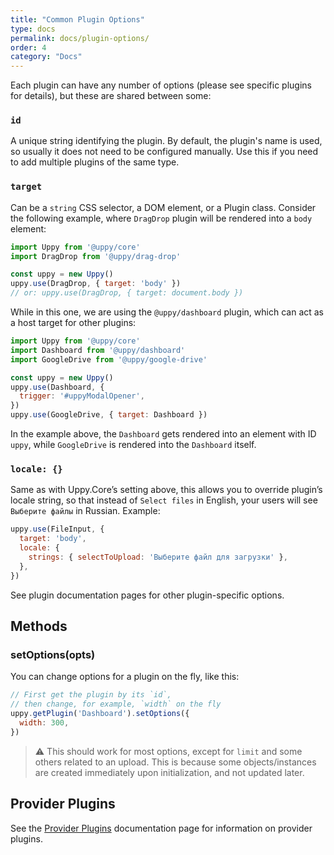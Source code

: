 ```yaml
---
title: "Common Plugin Options"
type: docs
permalink: docs/plugin-options/
order: 4
category: "Docs"
---
```


Each plugin can have any number of options (please see specific plugins for details), but these are shared between some:

### `id`

A unique string identifying the plugin. By default, the plugin's name is used, so usually it does not need to be configured manually. Use this if you need to add multiple plugins of the same type.

### `target`

Can be a `string` CSS selector, a DOM element, or a Plugin class. Consider the following example, where `DragDrop` plugin will be rendered into a `body` element:

```js
import Uppy from '@uppy/core'
import DragDrop from '@uppy/drag-drop'

const uppy = new Uppy()
uppy.use(DragDrop, { target: 'body' })
// or: uppy.use(DragDrop, { target: document.body })
```

While in this one, we are using the `@uppy/dashboard` plugin, which can act as a host target for other plugins:

```js
import Uppy from '@uppy/core'
import Dashboard from '@uppy/dashboard'
import GoogleDrive from '@uppy/google-drive'

const uppy = new Uppy()
uppy.use(Dashboard, {
  trigger: '#uppyModalOpener',
})
uppy.use(GoogleDrive, { target: Dashboard })
```

In the example above, the `Dashboard` gets rendered into an element with ID `uppy`, while `GoogleDrive` is rendered into the `Dashboard` itself.

### `locale: {}`

Same as with Uppy.Core’s setting above, this allows you to override plugin’s locale string, so that instead of `Select files` in English, your users will see `Выберите файлы` in Russian. Example:

```js
uppy.use(FileInput, {
  target: 'body',
  locale: {
    strings: { selectToUpload: 'Выберите файл для загрузки' },
  },
})
```

See plugin documentation pages for other plugin-specific options.

## Methods

### setOptions(opts)

You can change options for a plugin on the fly, like this:

```js
// First get the plugin by its `id`,
// then change, for example, `width` on the fly
uppy.getPlugin('Dashboard').setOptions({
  width: 300,
})
```

> ⚠️ This should work for most options, except for `limit` and some others related to an upload. This is because some objects/instances are created immediately upon initialization, and not updated later.

<!-- Keep this heading, it is here to avoid breaking existing URLs -->

<!-- Previously the content that is now at /docs/providers was here -->

## Provider Plugins

See the [Provider Plugins](/docs/providers) documentation page for information on provider plugins.

